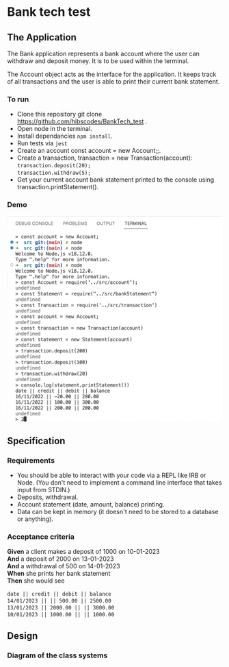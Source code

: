 # Bank tech test

## The Application

The Bank application represents a bank account where the user can withdraw and deposit money. It is to be used within the terminal. 

The Account object acts as the interface for the application. It keeps track of all transactions and the user is able to print their current bank statement.  

### To run

- Clone this repository git clone https://github.com/hibscodes/BankTech_test .
- Open node in the terminal.
- Install dependancies `npm install`.
- Run tests via `jest`
- Create an account const account = new Account;;.
- Create a transaction, transaction = new Transaction(account):  
  `transaction.deposit(20);`  
  `transaction.withdraw(5);`
- Get your current account bank statement printed to the console using transaction.printStatement().

### Demo

![demo Screenshot](./images/screenshot.png)
## Specification

### Requirements

- You should be able to interact with your code via a REPL like IRB or Node. (You don't need to implement a command line interface that takes input from STDIN.)
- Deposits, withdrawal.
- Account statement (date, amount, balance) printing.
- Data can be kept in memory (it doesn't need to be stored to a database or anything).

### Acceptance criteria

**Given** a client makes a deposit of 1000 on 10-01-2023  
**And** a deposit of 2000 on 13-01-2023  
**And** a withdrawal of 500 on 14-01-2023  
**When** she prints her bank statement  
**Then** she would see

```
date || credit || debit || balance
14/01/2023 || || 500.00 || 2500.00
13/01/2023 || 2000.00 || || 3000.00
10/01/2023 || 1000.00 || || 1000.00
```

## Design

### Diagram of the class systems
